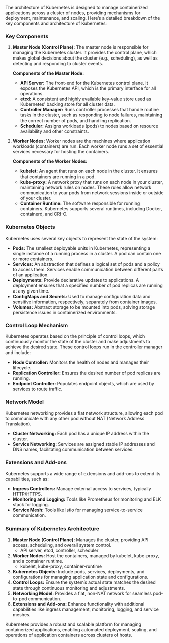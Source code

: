 The architecture of Kubernetes is designed to manage containerized applications across a cluster of nodes, providing mechanisms for deployment, maintenance, and scaling. Here’s a detailed breakdown of the key components and architecture of Kubernetes:

### Key Components

1. **Master Node (Control Plane):**
   The master node is responsible for managing the Kubernetes cluster. It provides the control plane, which makes global decisions about the cluster (e.g., scheduling), as well as detecting and responding to cluster events.

   **Components of the Master Node:**
   - **API Server:** The front-end for the Kubernetes control plane. It exposes the Kubernetes API, which is the primary interface for all operations.
   - **etcd:** A consistent and highly available key-value store used as Kubernetes' backing store for all cluster data.
   - **Controller Manager:** Runs controller processes that handle routine tasks in the cluster, such as responding to node failures, maintaining the correct number of pods, and handling replication.
   - **Scheduler:** Assigns workloads (pods) to nodes based on resource availability and other constraints.

2. **Worker Nodes:**
   Worker nodes are the machines where application workloads (containers) are run. Each worker node runs a set of essential services necessary for hosting the containers.

   **Components of the Worker Nodes:**
   - **kubelet:** An agent that runs on each node in the cluster. It ensures that containers are running in a pod.
   - **kube-proxy:** A network proxy that runs on each node in your cluster, maintaining network rules on nodes. These rules allow network communication to your pods from network sessions inside or outside of your cluster.
   - **Container Runtime:** The software responsible for running containers. Kubernetes supports several runtimes, including Docker, containerd, and CRI-O.

### Kubernetes Objects

Kubernetes uses several key objects to represent the state of the system:

- **Pods:** The smallest deployable units in Kubernetes, representing a single instance of a running process in a cluster. A pod can contain one or more containers.
- **Services:** An abstraction that defines a logical set of pods and a policy to access them. Services enable communication between different parts of an application.
- **Deployments:** Provide declarative updates to applications. A deployment ensures that a specified number of pod replicas are running at any given time.
- **ConfigMaps and Secrets:** Used to manage configuration data and sensitive information, respectively, separately from container images.
- **Volumes:** Abstract storage to be mounted into pods, solving storage persistence issues in containerized environments.

### Control Loop Mechanism

Kubernetes operates based on the principle of control loops, which continuously monitor the state of the cluster and make adjustments to achieve the desired state. These control loops run in the controller manager and include:

- **Node Controller:** Monitors the health of nodes and manages their lifecycle.
- **Replication Controller:** Ensures the desired number of pod replicas are running.
- **Endpoint Controller:** Populates endpoint objects, which are used by services to route traffic.

### Network Model

Kubernetes networking provides a flat network structure, allowing each pod to communicate with any other pod without NAT (Network Address Translation).

- **Cluster Networking:** Each pod has a unique IP address within the cluster.
- **Service Networking:** Services are assigned stable IP addresses and DNS names, facilitating communication between services.

### Extensions and Add-ons

Kubernetes supports a wide range of extensions and add-ons to extend its capabilities, such as:

- **Ingress Controllers:** Manage external access to services, typically HTTP/HTTPS.
- **Monitoring and Logging:** Tools like Prometheus for monitoring and ELK stack for logging.
- **Service Mesh:** Tools like Istio for managing service-to-service communication.

### Summary of Kubernetes Architecture

1. **Master Node (Control Plane):** Manages the cluster, providing API access, scheduling, and overall system control. 
   - API server, etcd, controller, scheduler
3. **Worker Nodes:** Host the containers, managed by kubelet, kube-proxy, and a container runtime.
   - kubelet, kube-proxy, container-runtime
5. **Kubernetes Objects:** Include pods, services, deployments, and configurations for managing application state and configurations.
6. **Control Loops:** Ensure the system’s actual state matches the desired state through continuous monitoring and adjustments.
7. **Networking Model:** Provides a flat, non-NAT network for seamless pod-to-pod communication.
8. **Extensions and Add-ons:** Enhance functionality with additional capabilities like ingress management, monitoring, logging, and service meshes.

Kubernetes provides a robust and scalable platform for managing containerized applications, enabling automated deployment, scaling, and operations of application containers across clusters of hosts.